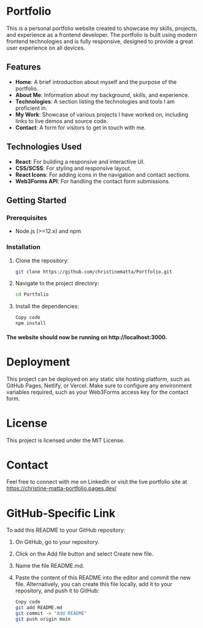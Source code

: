 # Portfolio

This is a personal portfolio website created to showcase my skills, projects, and experience as a frontend developer. The portfolio is built using modern frontend technologies and is fully responsive, designed to provide a great user experience on all devices.

## Features

- **Home**: A brief introduction about myself and the purpose of the portfolio.
- **About Me**: Information about my background, skills, and experience.
- **Technologies**: A section listing the technologies and tools I am proficient in.
- **My Work**: Showcase of various projects I have worked on, including links to live demos and source code.
- **Contact**: A form for visitors to get in touch with me.

## Technologies Used

- **React**: For building a responsive and interactive UI.
- **CSS/SCSS**: For styling and responsive layout.
- **React Icons**: For adding icons in the navigation and contact sections.
- **Web3Forms API**: For handling the contact form submissions.

## Getting Started

### Prerequisites

- Node.js (>=12.x) and npm

### Installation

1. Clone the repository:

   ```bash
   git clone https://github.com/christinematta/Portfolio.git

2. Navigate to the project directory:

   ```bash
   cd Portfolio

 3. Install the dependencies:

    ```bash
    Copy code
    npm install

  #### The website should now be running on http://localhost:3000.

  # Deployment
This project can be deployed on any static site hosting platform, such as GitHub Pages, Netlify, or Vercel. Make sure to configure any environment variables required, such as your Web3Forms access key for the contact form.

# License
This project is licensed under the MIT License.

# Contact
Feel free to connect with me on LinkedIn or visit the live portfolio site at https://christine-matta-portfolio.pages.dev/

# GitHub-Specific Link
To add this README to your GitHub repository:

1. On GitHub, go to your repository.
2. Click on the Add file button and select Create new file.
3. Name the file README.md.
4. Paste the content of this README into the editor and commit the new file.
Alternatively, you can create this file locally, add it to your repository, and push it to GitHub:

   ```bash
   Copy code
   git add README.md
   git commit -m "Add README"
   git push origin main
   
